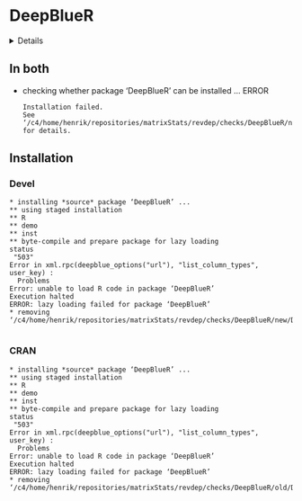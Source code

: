 # DeepBlueR

<details>

* Version: 1.26.0
* GitHub: NA
* Source code: https://github.com/cran/DeepBlueR
* Date/Publication: 2023-04-25
* Number of recursive dependencies: 159

Run `revdep_details(, "DeepBlueR")` for more info

</details>

## In both

*   checking whether package ‘DeepBlueR’ can be installed ... ERROR
    ```
    Installation failed.
    See ‘/c4/home/henrik/repositories/matrixStats/revdep/checks/DeepBlueR/new/DeepBlueR.Rcheck/00install.out’ for details.
    ```

## Installation

### Devel

```
* installing *source* package ‘DeepBlueR’ ...
** using staged installation
** R
** demo
** inst
** byte-compile and prepare package for lazy loading
status 
 "503" 
Error in xml.rpc(deepblue_options("url"), "list_column_types", user_key) : 
  Problems
Error: unable to load R code in package ‘DeepBlueR’
Execution halted
ERROR: lazy loading failed for package ‘DeepBlueR’
* removing ‘/c4/home/henrik/repositories/matrixStats/revdep/checks/DeepBlueR/new/DeepBlueR.Rcheck/DeepBlueR’


```
### CRAN

```
* installing *source* package ‘DeepBlueR’ ...
** using staged installation
** R
** demo
** inst
** byte-compile and prepare package for lazy loading
status 
 "503" 
Error in xml.rpc(deepblue_options("url"), "list_column_types", user_key) : 
  Problems
Error: unable to load R code in package ‘DeepBlueR’
Execution halted
ERROR: lazy loading failed for package ‘DeepBlueR’
* removing ‘/c4/home/henrik/repositories/matrixStats/revdep/checks/DeepBlueR/old/DeepBlueR.Rcheck/DeepBlueR’


```
